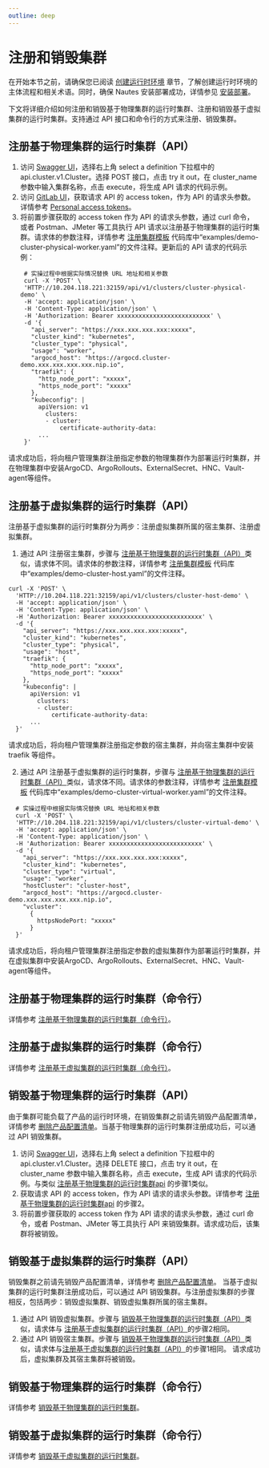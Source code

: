 ```yaml
---
outline: deep
---
```

# 注册和销毁集群

在开始本节之前，请确保您已阅读 [创建运行时环境](user-guide-00.md) 章节，了解创建运行时环境的主体流程和相关术语。同时，确保 Nautes 安装部署成功，详情参见 [安装部署](quickstart-03)。

下文将详细介绍如何注册和销毁基于物理集群的运行时集群、注册和销毁基于虚拟集群的运行时集群。支持通过 API 接口和命令行的方式来注册、销毁集群。

## 注册基于物理集群的运行时集群（API）
1. 访问 [Swagger UI](quickstart-03.md#查看部署结果)，选择右上角 select a definition 下拉框中的 api.cluster.v1.Cluster。选择 POST 接口，点击 try it out，在 cluster_name 参数中输入集群名称，点击 execute，将生成 API 请求的代码示例。 
2. 访问 [GitLab UI](quickstart-03.md#查看部署结果)，获取请求 API 的 access token，作为 API 的请求头参数。详情参考 [Personal access tokens](https://docs.gitlab.com/ee/user/profile/personal_access_tokens.html)。  
3. 将前置步骤获取的 access token 作为 API 的请求头参数，通过 curl 命令，或者 Postman、JMeter 等工具执行 API 请求以注册基于物理集群的运行时集群。请求体的参数注释，详情参考 [注册集群模板](https://gitlab.bluzin.io/nautes-labs/cli.git) 代码库中“examples/demo-cluster-physical-worker.yaml”的文件注释。更新后的 API 请求的代码示例：
   ```Shell
    # 实操过程中根据实际情况替换 URL 地址和相关参数
    curl -X 'POST' \
    'HTTP://10.204.118.221:32159/api/v1/clusters/cluster-physical-demo' \
    -H 'accept: application/json' \
    -H 'Content-Type: application/json' \
    -H 'Authorization: Bearer xxxxxxxxxxxxxxxxxxxxxxxxxx' \
    -d '{
      "api_server": "https://xxx.xxx.xxx.xxx:xxxxx",
      "cluster_kind": "kubernetes",
      "cluster_type": "physical",
      "usage": "worker",
      "argocd_host": "https://argocd.cluster-demo.xxx.xxx.xxx.xxx.nip.io",
      "traefik": {
        "http_node_port": "xxxxx",
        "https_node_port": "xxxxx"
      },
      "kubeconfig": |
        apiVersion: v1
          clusters:
          - cluster:
              certificate-authority-data:
        ...
    }'   
   ```
  请求成功后，将向租户管理集群注册指定参数的物理集群作为部署运行时集群，并在物理集群中安装ArgoCD、ArgoRollouts、ExternalSecret、HNC、Vault-agent等组件。

## 注册基于虚拟集群的运行时集群（API）
注册基于虚拟集群的运行时集群分为两步：注册虚拟集群所属的宿主集群、注册虚拟集群。
1. 通过 API 注册宿主集群，步骤与 [注册基于物理集群的运行时集群（API）](#注册基于物理集群的运行时集群api)类似，请求体不同。请求体的参数注释，详情参考 [注册集群模板](https://gitlab.bluzin.io/nautes-labs/cli.git) 代码库中“examples/demo-cluster-host.yaml”的文件注释。
  ```Shell
  curl -X 'POST' \
    'HTTP://10.204.118.221:32159/api/v1/clusters/cluster-host-demo' \
    -H 'accept: application/json' \
    -H 'Content-Type: application/json' \
    -H 'Authorization: Bearer xxxxxxxxxxxxxxxxxxxxxxxxxx' \
    -d '{
      "api_server": "https://xxx.xxx.xxx.xxx:xxxxx",
      "cluster_kind": "kubernetes",
      "cluster_type": "physical",
      "usage": "host",
      "traefik": {
        "http_node_port": "xxxxx",
        "https_node_port": "xxxxx"
      },
      "kubeconfig": |
        apiVersion: v1
          clusters:
          - cluster:
              certificate-authority-data:
        ...
    }'   
  ```
  请求成功后，将向租户管理集群注册指定参数的宿主集群，并向宿主集群中安装 traefik 等组件。

2. 通过 API 注册基于虚拟集群的运行时集群，步骤与 [注册基于物理集群的运行时集群（API）](#注册基于物理集群的运行时集群api)类似，请求体不同。请求体的参数注释，详情参考 [注册集群模板](https://gitlab.bluzin.io/nautes-labs/cli.git) 代码库中“examples/demo-cluster-virtual-worker.yaml”的文件注释。
  ```Shell
    # 实操过程中根据实际情况替换 URL 地址和相关参数
    curl -X 'POST' \
    'HTTP://10.204.118.221:32159/api/v1/clusters/cluster-virtual-demo' \
    -H 'accept: application/json' \
    -H 'Content-Type: application/json' \
    -H 'Authorization: Bearer xxxxxxxxxxxxxxxxxxxxxxxxxx' \
    -d '{
      "api_server": "https://xxx.xxx.xxx.xxx:xxxxx",
      "cluster_kind": "kubernetes",
      "cluster_type": "virtual",
      "usage": "worker",
      "hostCluster": "cluster-host",
      "argocd_host": "https://argocd.cluster-demo.xxx.xxx.xxx.xxx.nip.io",
      "vcluster": 
        {
          httpsNodePort: "xxxxx"
        }
    }'   
  ```
  请求成功后，将向租户管理集群注册指定参数的虚拟集群作为部署运行时集群，并在虚拟集群中安装ArgoCD、ArgoRollouts、ExternalSecret、HNC、Vault-agent等组件。

## 注册基于物理集群的运行时集群（命令行）
详情参考 [注册基于物理集群的运行时集群（命令行）](quickstart-01.md#注册基于物理集群的运行时集群)。

## 注册基于虚拟集群的运行时集群（命令行）
详情参考 [注册基于虚拟集群的运行时集群（命令行）](quickstart-01.md#注册基于虚拟集群的运行时集群)。

## 销毁基于物理集群的运行时集群（API）
由于集群可能负载了产品的运行时环境，在销毁集群之前请先销毁产品配置清单，详情参考 [删除产品配置清单](quickstart-02.md#删除产品配置清单)。当基于物理集群的运行时集群注册成功后，可以通过 API 销毁集群。  
1. 访问 [Swagger UI](quickstart-03.md#查看部署结果)，选择右上角 select a definition 下拉框中的 api.cluster.v1.Cluster。选择 DELETE 接口，点击 try it out，在 cluster_name 参数中输入集群名称，点击 execute，生成 API 请求的代码示例。与类似 [注册基于物理集群的运行时集群api](#注册基于物理集群的运行时集群api) 的步骤1类似。
2. 获取请求 API 的 access token，作为 API 请求的请求头参数。详情参考 [注册基于物理集群的运行时集群api](#注册基于物理集群的运行时集群api) 的步骤2。
3. 将前置步骤获取的 access token 作为 API 请求的请求头参数，通过 curl 命令，或者 Postman、JMeter 等工具执行 API 来销毁集群。请求成功后，该集群将被销毁。

## 销毁基于虚拟集群的运行时集群（API）
销毁集群之前请先销毁产品配置清单，详情参考 [删除产品配置清单](quickstart-02.md#删除产品配置清单)。
当基于虚拟集群的运行时集群注册成功后，可以通过 API 销毁集群。与注册虚拟集群的步骤相反，包括两步：销毁虚拟集群、销毁虚拟集群所属的宿主集群。
1. 通过 API 销毁虚拟集群。步骤与 [销毁基于物理集群的运行时集群（API）](#销毁基于物理集群的运行时集群api)类似，请求体与 [注册基于虚拟集群的运行时集群（API）](#注册基于虚拟集群的运行时集群api)的步骤2相同。
2. 通过 API 销毁宿主集群。步骤与 [销毁基于物理集群的运行时集群（API）](#销毁基于物理集群的运行时集群api)类似，请求体与[注册基于虚拟集群的运行时集群（API）](#注册基于虚拟集群的运行时集群api)的步骤1相同。
请求成功后，虚拟集群及其宿主集群将被销毁。

## 销毁基于物理集群的运行时集群（命令行）
详情参考 [销毁基于物理集群的运行时集群](quickstart-02.md#销毁基于物理集群的运行时集群)。

## 销毁基于虚拟集群的运行时集群（命令行）
详情参考 [销毁基于虚拟集群的运行时集群](quickstart-02.md#销毁基于虚拟集群的运行时集群)。

